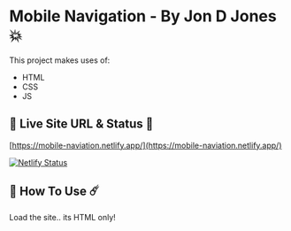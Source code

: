 # Mobile Navigation - By Jon D Jones 💥

This project makes uses of:

- HTML
- CSS
- JS

## 👻 Live Site URL & Status 👺

[https://mobile-naviation.netlify.app/](https://mobile-naviation.netlify.app/)

[![Netlify Status](https://api.netlify.com/api/v1/badges/4a27ab2f-c44e-4ed7-bd0b-2e5bca13541f/deploy-status)](https://app.netlify.com/sites/mobile-naviation/deploys)

## 👾 How To Use ☄️

Load the site.. its HTML only!
